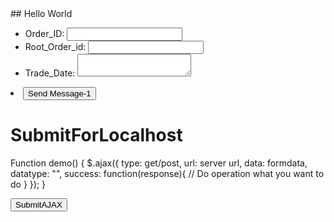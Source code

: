 <head>
<script src="https://ajax.googleapis.com/ajax/libs/jquery/3.5.1/jquery.min.js"></script>
</head>
## Hello World

<form action="/my-handling-form-page" method="post">
 <ul>
  <li>
    <label for="name">Order_ID:</label>
    <input type="text" id="name" name="user_name">
  </li>
  <li>
    <label for="mail">Root_Order_id:</label>
    <input type="email" id="mail" name="user_email">
  </li>
  <li>
    <label for="msg">Trade_Date:</label>
    <textarea id="msg" name="user_message"></textarea>
  </li>
 </ul>
 <li class="button">
  <button onclick="changeText()">Send Message-1</button>
  <!--<button type="submit">Send your message</button> -->
</li>
 <h1 onclick="changeText(this)">SubmitForLocalhost</h1>

<script>
function changeText() {
  <!-- id.innerHTML = "Ooops!"; -->
 <!-- window.location.href="http://www.google.com"; -->
 window.location.href="http://127.0.0.1:5000/api/v1/resources/books/all";
}
</script>

Function demo() { 
  $.ajax({ 
     type: get/post, 
     url: server url, 
     data: formdata, 
     datatype: "", 
     success: function(response){ 
       // Do operation what you want to do 
     } 
  }); 
} 
 
<input type="submit" onclick="demo()" value="SubmitAJAX"> 

</form>
